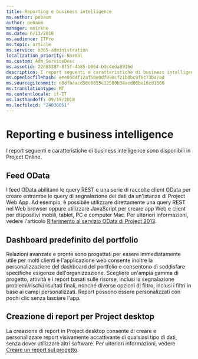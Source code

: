 ```yaml
---
title: Reporting e business intelligence
ms.author: pebaum
author: pebaum
manager: mnirkhe
ms.date: 6/13/2018
ms.audience: ITPro
ms.topic: article
ms.service: o365-administration
localization_priority: Normal
ms.custom: Adm_ServiceDesc
ms.assetid: 22e85387-8f5f-4b85-b064-b3c4eda8916d
description: I report seguenti e caratteristiche di business intelligence sono disponibili in Project Online.
ms.openlocfilehash: eee05d4f12af50e0df090cf21b8bc9f6c73ba7ad
ms.sourcegitcommit: d6dfbaacd56c0855e12500b38acd06be16cd1560
ms.translationtype: MT
ms.contentlocale: it-IT
ms.lasthandoff: 09/19/2018
ms.locfileid: "24036051"
---
```

# <a name="reporting-and-business-intelligence"></a>Reporting e business intelligence

I report seguenti e caratteristiche di business intelligence sono disponibili in Project Online.
  
## <a name="odata-feeds"></a>Feed OData
<a name="bkmk_ODataFeeds"> </a>

I feed OData abilitano le query REST e una serie di raccolte client OData per creare entrambe le query di segnalazione dei dati da un'istanza di Project Web App. Ad esempio, è possibile utilizzare direttamente una query REST nel Web browser oppure utilizzare JavaScript per creare app Web e client per dispositivi mobili, tablet, PC e computer Mac. Per ulteriori informazioni, vedere l'articolo [Riferimento al servizio OData di Project 2013](http://go.microsoft.com/fwlink/?LinkID=823655&amp;clcid=0x409).
  
## <a name="out-of-the-box-portfolio-dashboards"></a>Dashboard predefinito del portfolio
<a name="bkmk_OutOfTheBoxPortfolioDashboards"> </a>

Relazioni avanzate e pronte sono progettati per essere immediatamente utile per molti clienti e l'applicazione web consente inoltre la personalizzazione del dashboard del portfolio e consentono di soddisfare specifiche esigenze dell'organizzazione. Scegliere un'ampia gamma di progetto, attività e i report basati sulle risorse, inclusi la segnalazione problemi/rischi/risultati finali, nonché diverse opzioni di filtro, inclusi i filtri in base ai campi personalizzati. Report possono essere personalizzati con pochi clic senza lasciare l'app. 
  
## <a name="project-desktop-reporting"></a>Creazione di report per Project desktop
<a name="bkmk_ProjectDesktopReporting"> </a>

La creazione di report in Project desktop consente di creare e personalizzare report visivamente accattivante di qualsiasi tipo di dati, senza dover utilizzare altri software. Per ulteriori informazioni, vedere [Creare un report sul progetto](http://go.microsoft.com/fwlink/?LinkID=823657&amp;clcid=0x409).
  

